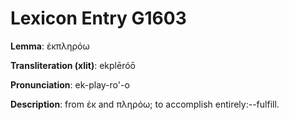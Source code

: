 # Lexicon Entry G1603

**Lemma**: ἐκπληρόω

**Transliteration (xlit)**: ekplēróō

**Pronunciation**: ek-play-ro'-o

**Description**:
from ἐκ and πληρόω; to accomplish entirely:--fulfill.
